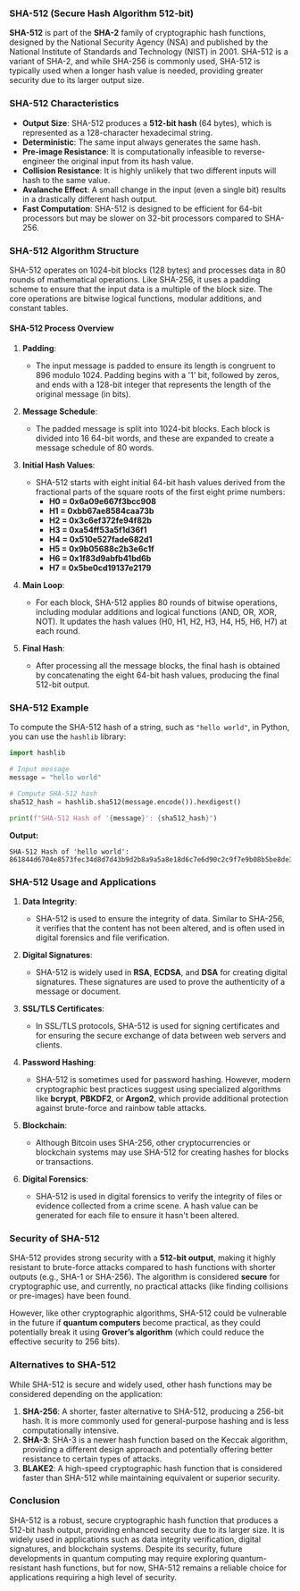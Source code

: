 ### **SHA-512 (Secure Hash Algorithm 512-bit)**

**SHA-512** is part of the **SHA-2** family of cryptographic hash functions, designed by the National Security Agency (NSA) and published by the National Institute of Standards and Technology (NIST) in 2001. SHA-512 is a variant of SHA-2, and while SHA-256 is commonly used, SHA-512 is typically used when a longer hash value is needed, providing greater security due to its larger output size.

### **SHA-512 Characteristics**

- **Output Size**: SHA-512 produces a **512-bit hash** (64 bytes), which is represented as a 128-character hexadecimal string.
- **Deterministic**: The same input always generates the same hash.
- **Pre-image Resistance**: It is computationally infeasible to reverse-engineer the original input from its hash value.
- **Collision Resistance**: It is highly unlikely that two different inputs will hash to the same value.
- **Avalanche Effect**: A small change in the input (even a single bit) results in a drastically different hash output.
- **Fast Computation**: SHA-512 is designed to be efficient for 64-bit processors but may be slower on 32-bit processors compared to SHA-256.

### **SHA-512 Algorithm Structure**

SHA-512 operates on 1024-bit blocks (128 bytes) and processes data in 80 rounds of mathematical operations. Like SHA-256, it uses a padding scheme to ensure that the input data is a multiple of the block size. The core operations are bitwise logical functions, modular additions, and constant tables.

#### **SHA-512 Process Overview**

1. **Padding**:
   - The input message is padded to ensure its length is congruent to 896 modulo 1024. Padding begins with a '1' bit, followed by zeros, and ends with a 128-bit integer that represents the length of the original message (in bits).
   
2. **Message Schedule**:
   - The padded message is split into 1024-bit blocks. Each block is divided into 16 64-bit words, and these are expanded to create a message schedule of 80 words.

3. **Initial Hash Values**:
   - SHA-512 starts with eight initial 64-bit hash values derived from the fractional parts of the square roots of the first eight prime numbers:
     - **H0 = 0x6a09e667f3bcc908**
     - **H1 = 0xbb67ae8584caa73b**
     - **H2 = 0x3c6ef372fe94f82b**
     - **H3 = 0xa54ff53a5f1d36f1**
     - **H4 = 0x510e527fade682d1**
     - **H5 = 0x9b05688c2b3e6c1f**
     - **H6 = 0x1f83d9abfb41bd6b**
     - **H7 = 0x5be0cd19137e2179**

4. **Main Loop**:
   - For each block, SHA-512 applies 80 rounds of bitwise operations, including modular additions and logical functions (AND, OR, XOR, NOT). It updates the hash values (H0, H1, H2, H3, H4, H5, H6, H7) at each round.

5. **Final Hash**:
   - After processing all the message blocks, the final hash is obtained by concatenating the eight 64-bit hash values, producing the final 512-bit output.

### **SHA-512 Example**

To compute the SHA-512 hash of a string, such as `"hello world"`, in Python, you can use the `hashlib` library:

```python
import hashlib

# Input message
message = "hello world"

# Compute SHA-512 hash
sha512_hash = hashlib.sha512(message.encode()).hexdigest()

print(f"SHA-512 Hash of '{message}': {sha512_hash}")
```

**Output:**
```
SHA-512 Hash of 'hello world': 861844d6704e8573fec34d8d7d43b9d2b8a9a5a8e18d6c7e6d90c2c9f7e9b08b5be8de3d0e245af6898b1a50ed4d7b9983b146c8bc499ab8f36b5d7b6e5f6d8
```

### **SHA-512 Usage and Applications**

1. **Data Integrity**:
   - SHA-512 is used to ensure the integrity of data. Similar to SHA-256, it verifies that the content has not been altered, and is often used in digital forensics and file verification.

2. **Digital Signatures**:
   - SHA-512 is widely used in **RSA**, **ECDSA**, and **DSA** for creating digital signatures. These signatures are used to prove the authenticity of a message or document.

3. **SSL/TLS Certificates**:
   - In SSL/TLS protocols, SHA-512 is used for signing certificates and for ensuring the secure exchange of data between web servers and clients.

4. **Password Hashing**:
   - SHA-512 is sometimes used for password hashing. However, modern cryptographic best practices suggest using specialized algorithms like **bcrypt**, **PBKDF2**, or **Argon2**, which provide additional protection against brute-force and rainbow table attacks.

5. **Blockchain**:
   - Although Bitcoin uses SHA-256, other cryptocurrencies or blockchain systems may use SHA-512 for creating hashes for blocks or transactions.

6. **Digital Forensics**:
   - SHA-512 is used in digital forensics to verify the integrity of files or evidence collected from a crime scene. A hash value can be generated for each file to ensure it hasn't been altered.

### **Security of SHA-512**

SHA-512 provides strong security with a **512-bit output**, making it highly resistant to brute-force attacks compared to hash functions with shorter outputs (e.g., SHA-1 or SHA-256). The algorithm is considered **secure** for cryptographic use, and currently, no practical attacks (like finding collisions or pre-images) have been found.

However, like other cryptographic algorithms, SHA-512 could be vulnerable in the future if **quantum computers** become practical, as they could potentially break it using **Grover’s algorithm** (which could reduce the effective security to 256 bits).

### **Alternatives to SHA-512**

While SHA-512 is secure and widely used, other hash functions may be considered depending on the application:

1. **SHA-256**: A shorter, faster alternative to SHA-512, producing a 256-bit hash. It is more commonly used for general-purpose hashing and is less computationally intensive.
2. **SHA-3**: SHA-3 is a newer hash function based on the Keccak algorithm, providing a different design approach and potentially offering better resistance to certain types of attacks.
3. **BLAKE2**: A high-speed cryptographic hash function that is considered faster than SHA-512 while maintaining equivalent or superior security.

### **Conclusion**

SHA-512 is a robust, secure cryptographic hash function that produces a 512-bit hash output, providing enhanced security due to its larger size. It is widely used in applications such as data integrity verification, digital signatures, and blockchain systems. Despite its security, future developments in quantum computing may require exploring quantum-resistant hash functions, but for now, SHA-512 remains a reliable choice for applications requiring a high level of security.
